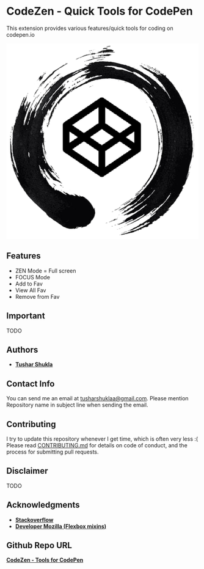# CodeZen - Quick Tools for CodePen

This extension provides various features/quick tools for coding on codepen.io
<p align="center">
<img width="512" height="512" src="https://raw.githubusercontent.com/tusharshuklaa/CodeZen/master/app/images/cz-icon-512.png" alt="CodeZen - Tools for CodePen - Logo" />
</p>

## Features
* ZEN Mode = Full screen
* FOCUS Mode
* Add to Fav
* View All Fav
* Remove from Fav

## Important
TODO

## Authors

* [**Tushar Shukla**](https://github.com/tusharshuklaa)

## Contact Info
You can send me an email at [tusharshuklaa@gmail.com](mailto:tusharshuklaa@gmail.com?Subject=SAAS%20Mixin%20Collection:Issue). Please mention Repository name in subject line when sending the email.

## Contributing
I try to update this repository whenever I get time, which is often very less :(
Please read [CONTRIBUTING.md](CONTRIBUTING.md) for details on code of conduct, and the process for submitting pull requests.

## Disclaimer
TODO

## Acknowledgments

* [**Stackoverflow**](https://stackoverflow.com/)
* [**Developer Mozilla (Flexbox mixins)**](https://developer.mozilla.org/en-US/docs/Web/CSS/CSS_Flexible_Box_Layout/Mixins)

## Github Repo URL
[**CodeZen - Tools for CodePen**](https://github.com/tusharshuklaa/)


